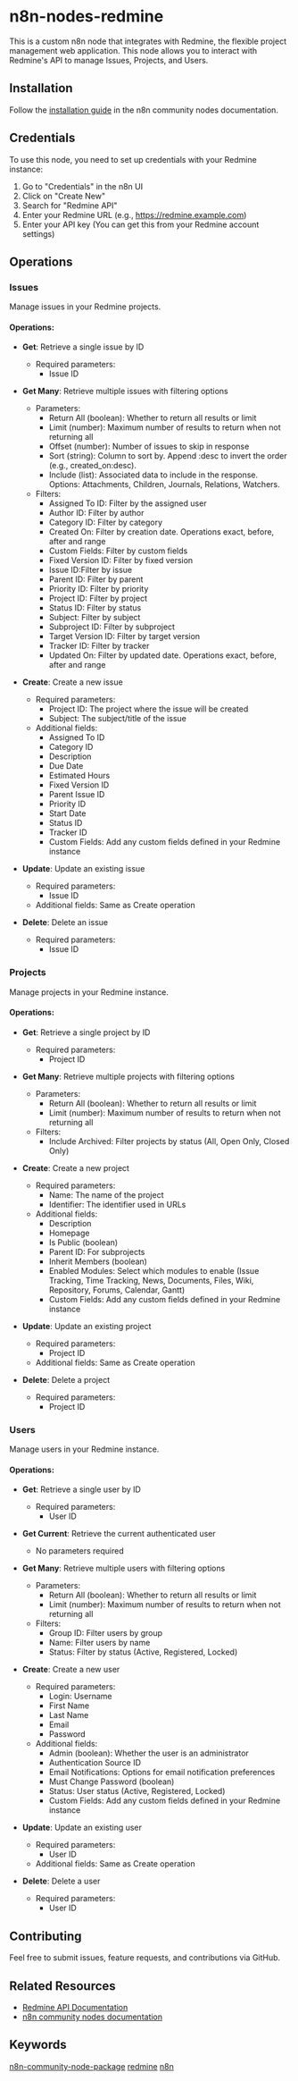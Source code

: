 # n8n-nodes-redmine

This is a custom n8n node that integrates with Redmine, the flexible project management web application. This node allows you to interact with Redmine's API to manage Issues, Projects, and Users.

## Installation

Follow the [installation guide](https://docs.n8n.io/integrations/community-nodes/installation/) in the n8n community nodes documentation.

## Credentials

To use this node, you need to set up credentials with your Redmine instance:

1. Go to "Credentials" in the n8n UI
2. Click on "Create New"
3. Search for "Redmine API"
4. Enter your Redmine URL (e.g., https://redmine.example.com)
5. Enter your API key (You can get this from your Redmine account settings)

## Operations

### Issues

Manage issues in your Redmine projects.

#### Operations:

- **Get**: Retrieve a single issue by ID
  - Required parameters:
    - Issue ID
  
- **Get Many**: Retrieve multiple issues with filtering options
  - Parameters:
    - Return All (boolean): Whether to return all results or limit
    - Limit (number): Maximum number of results to return when not returning all
    - Offset (number): Number of issues to skip in response
    - Sort (string): Column to sort by. Append :desc to invert the order (e.g., created_on:desc).
    - Include (list): Associated data to include in the response. Options: Attachments, Children, Journals, Relations, Watchers.
  - Filters:
    - Assigned To ID: Filter by the assigned user
    - Author ID: Filter by author
    - Category ID: Filter by category
    - Created On: Filter by creation date. Operations exact, before, after and range
    - Custom Fields: Filter by custom fields
    - Fixed Version ID: Filter by fixed version
    - Issue ID:Filter by issue
    - Parent ID: Filter by parent
    - Priority ID: Filter by priority
    - Project ID: Filter by project
    - Status ID: Filter by status
    - Subject: Filter by subject
    - Subproject ID: Filter by subproject
    - Target Version ID: Filter by target version
    - Tracker ID: Filter by tracker
    - Updated On: Filter by updated date. Operations exact, before, after and range

- **Create**: Create a new issue
  - Required parameters:
    - Project ID: The project where the issue will be created
    - Subject: The subject/title of the issue
  - Additional fields:
    - Assigned To ID
    - Category ID
    - Description
    - Due Date
    - Estimated Hours
    - Fixed Version ID
    - Parent Issue ID
    - Priority ID
    - Start Date
    - Status ID
    - Tracker ID
    - Custom Fields: Add any custom fields defined in your Redmine instance

- **Update**: Update an existing issue
  - Required parameters:
    - Issue ID
  - Additional fields: Same as Create operation

- **Delete**: Delete an issue
  - Required parameters:
    - Issue ID

### Projects

Manage projects in your Redmine instance.

#### Operations:

- **Get**: Retrieve a single project by ID
  - Required parameters:
    - Project ID
  
- **Get Many**: Retrieve multiple projects with filtering options
  - Parameters:
    - Return All (boolean): Whether to return all results or limit
    - Limit (number): Maximum number of results to return when not returning all
  - Filters:
    - Include Archived: Filter projects by status (All, Open Only, Closed Only)

- **Create**: Create a new project
  - Required parameters:
    - Name: The name of the project
    - Identifier: The identifier used in URLs
  - Additional fields:
    - Description
    - Homepage
    - Is Public (boolean)
    - Parent ID: For subprojects
    - Inherit Members (boolean)
    - Enabled Modules: Select which modules to enable (Issue Tracking, Time Tracking, News, Documents, Files, Wiki, Repository, Forums, Calendar, Gantt)
    - Custom Fields: Add any custom fields defined in your Redmine instance

- **Update**: Update an existing project
  - Required parameters:
    - Project ID
  - Additional fields: Same as Create operation

- **Delete**: Delete a project
  - Required parameters:
    - Project ID

### Users

Manage users in your Redmine instance.

#### Operations:

- **Get**: Retrieve a single user by ID
  - Required parameters:
    - User ID
  
- **Get Current**: Retrieve the current authenticated user
  - No parameters required

- **Get Many**: Retrieve multiple users with filtering options
  - Parameters:
    - Return All (boolean): Whether to return all results or limit
    - Limit (number): Maximum number of results to return when not returning all
  - Filters:
    - Group ID: Filter users by group
    - Name: Filter users by name
    - Status: Filter by status (Active, Registered, Locked)

- **Create**: Create a new user
  - Required parameters:
    - Login: Username
    - First Name
    - Last Name
    - Email
    - Password
  - Additional fields:
    - Admin (boolean): Whether the user is an administrator
    - Authentication Source ID
    - Email Notifications: Options for email notification preferences
    - Must Change Password (boolean)
    - Status: User status (Active, Registered, Locked)
    - Custom Fields: Add any custom fields defined in your Redmine instance

- **Update**: Update an existing user
  - Required parameters:
    - User ID
  - Additional fields: Same as Create operation

- **Delete**: Delete a user
  - Required parameters:
    - User ID

## Contributing

Feel free to submit issues, feature requests, and contributions via GitHub.

## Related Resources

- [Redmine API Documentation](https://www.redmine.org/projects/redmine/wiki/Rest_api)
- [n8n community nodes documentation](https://docs.n8n.io/integrations/community-nodes/)

## Keywords

[n8n-community-node-package](https://www.npmjs.com/search?q=keywords:n8n-community-node-package) [redmine](https://www.npmjs.com/search?q=keywords:redmine) [n8n](https://www.npmjs.com/search?q=keywords:n8n)